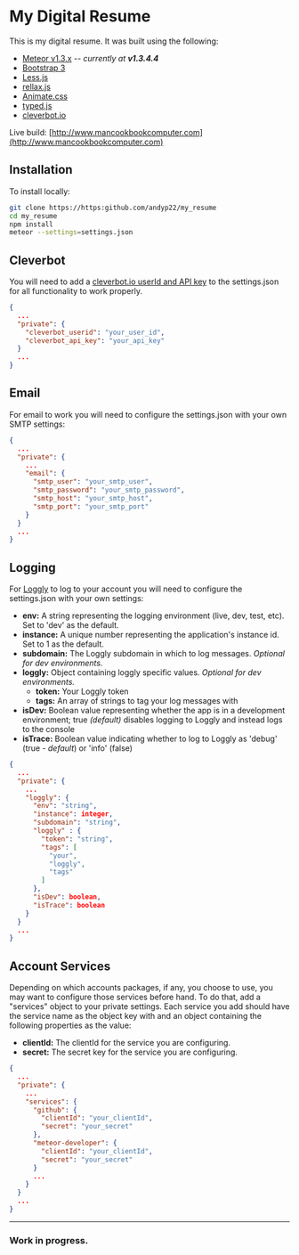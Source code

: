 # My Digital Resume
This is my digital resume. It was built using the following:
 - [Meteor v1.3.x](https://www.meteor.com) -- *currently at __v1.3.4.4__*
 - [Bootstrap 3](http://getbootstrap.com)
 - [Less.js](http://lesscss.org)
 - [rellax.js](https://github.com/dixonandmoe/rellax)
 - [Animate.css](https://daneden.github.io/animate.css/)
 - [typed.js](https://github.com/mattboldt/typed.js/)
 - [cleverbot.io](https://cleverbot.io)

Live build: [http://www.mancookbookcomputer.com](http://www.mancookbookcomputer.com)

## Installation
To install locally:
```bash
git clone https://https:github.com/andyp22/my_resume
cd my_resume
npm install
meteor --settings=settings.json
```

## Cleverbot
You will need to add a [cleverbot.io userId and API key](https://cleverbot.io/keys) to the settings.json for all functionality to work properly.
```json
{
  ...
  "private": {
    "cleverbot_userid": "your_user_id",
    "cleverbot_api_key": "your_api_key"
  } 
  ...
}
```

## Email
For email to work you will need to configure the settings.json with your own SMTP settings:
```json
{
  ...
  "private": {
    ...
    "email": {
      "smtp_user": "your_smtp_user",
      "smtp_password": "your_smtp_password",
      "smtp_host": "your_smtp_host",
      "smtp_port": "your_smtp_port"
    }
  }
  ...
}
```

## Logging
For [Loggly](http://loggly.com) to log to your account you will need to configure the settings.json with your own settings:
 - **env:** A string representing the logging environment (live, dev, test, etc). Set to 'dev' as the default.
 - **instance:** A unique number representing the application's instance id. Set to 1 as the default.
 - **subdomain:** The Loggly subdomain in which to log messages. *Optional for dev environments.*
 - **loggly:** Object containing loggly specific values. *Optional for dev environments.*
   - **token:** Your Loggly token
   - **tags:** An array of strings to tag your log messages with
 - **isDev:** Boolean value representing whether the app is in a development environment; true *(default)* disables logging to Loggly and instead logs to the console
 - **isTrace:** Boolean value indicating whether to log to Loggly as 'debug' (true - *default*) or 'info' (false)
 
```json
{
  ...
  "private": {
    ...
    "loggly": {
      "env": "string",
      "instance": integer,
      "subdomain": "string",
      "loggly" : {
        "token": "string",
        "tags": [
          "your",
          "loggly",
          "tags"
        ]
      },
      "isDev": boolean,
      "isTrace": boolean
    }
  }
  ...
}
```

## Account Services
Depending on which accounts packages, if any, you choose to use, you may want to configure 
those services before hand. To do that, add a "services" object to your private settings. 
Each service you add should have the service name as the object key with and an object containing
the following properties as the value:
 - **clientId:** The clientId for the service you are configuring.
 - **secret:** The secret key for the service you are configuring.

```json
{
  ...
  "private": {
    ...
    "services": {
      "github": {
        "clientId": "your_clientId",
        "secret": "your_secret"
      },
      "meteor-developer": {
        "clientId": "your_clientId",
        "secret": "your_secret"
      }
      ...
    }
  }
  ...
}
```

***
### Work in progress.
